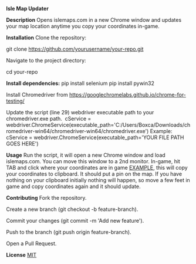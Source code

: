 **Isle Map Updater**

**Description**
Opens islemaps.com in a new Chrome window and updates your map location anytime you copy your coordinates in-game.

**Installation**
Clone the repository:

git clone https://github.com/yourusername/your-repo.git

Navigate to the project directory:

cd your-repo

**Install dependencies:**
pip install selenium 
pip install pywin32

Install Chromedriver from https://googlechromelabs.github.io/chrome-for-testing/

Update the script (line 29) webdriver executable path to your chromedriver.exe path. 
cService = webdriver.ChromeService(executable_path='C:/Users/Boxca/Downloads/chromedriver-win64/chromedriver-win64/chromedriver.exe')
Example:
cService = webdriver.ChromeService(executable_path='YOUR FILE PATH GOES HERE')

**Usage**
Run the script, it will open a new Chrome window and load islemaps.com. You can move this window to a 2nd monitor. In-game, hit TAB and click where your coordinates are in game [EXAMPLE](https://imgur.com/a/GJzSX1V), this will copy your coordinates to clipboard. It should put a pin on the map. If you have nothing on your clipboard initially nothing will happen, so move a few feet in game and copy coordinates again and it should update.

**Contributing**
Fork the repository.

Create a new branch (git checkout -b feature-branch).

Commit your changes (git commit -m 'Add new feature').

Push to the branch (git push origin feature-branch).

Open a Pull Request.

**License**
[MIT](https://choosealicense.com/licenses/mit/)
